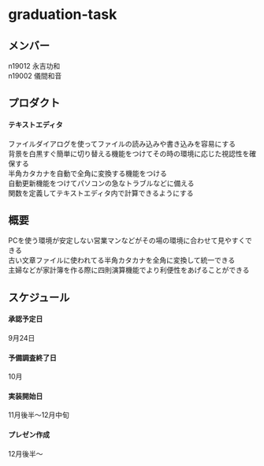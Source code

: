 # graduation-task  
## メンバー
n19012 永吉功和  
n19002 儀間和音


## プロダクト
#### テキストエディタ
ファイルダイアログを使ってファイルの読み込みや書き込みを容易にする   
背景を白黒すぐ簡単に切り替える機能をつけてその時の環境に応じた視認性を確保する  
半角カタカナを自動で全角に変換する機能をつける  
自動更新機能をつけてパソコンの急なトラブルなどに備える  
関数を定義してテキストエディタ内で計算できるようにする

## 概要  
PCを使う環境が安定しない営業マンなどがその場の環境に合わせて見やすくできる  
古い文章ファイルに使われてる半角カタカナを全角に変換して統一できる  
主婦などが家計簿を作る際に四則演算機能でより利便性をあげることができる  



## スケジュール
#### 承認予定日
9月24日
#### 予備調査終了日
10月
#### 実装開始日
11月後半～12月中旬
#### プレゼン作成
12月後半～
